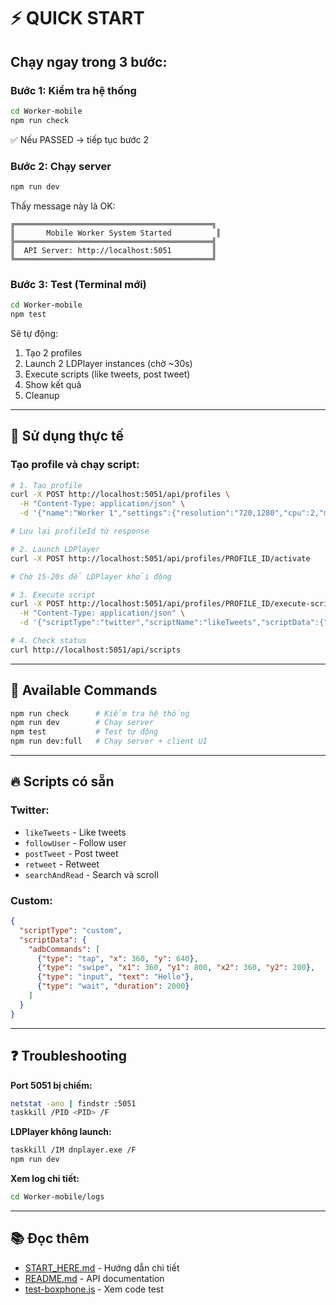 # ⚡ QUICK START

## Chạy ngay trong 3 bước:

### **Bước 1: Kiểm tra hệ thống**
```bash
cd Worker-mobile
npm run check
```

✅ Nếu PASSED → tiếp tục bước 2

### **Bước 2: Chạy server**
```bash
npm run dev
```

Thấy message này là OK:
```
╔════════════════════════════════════════════╗
║       Mobile Worker System Started          ║
╠════════════════════════════════════════════╣
║  API Server: http://localhost:5051         ║
╚════════════════════════════════════════════╝
```

### **Bước 3: Test (Terminal mới)**
```bash
cd Worker-mobile
npm test
```

Sẽ tự động:
1. Tạo 2 profiles
2. Launch 2 LDPlayer instances (chờ ~30s)
3. Execute scripts (like tweets, post tweet)
4. Show kết quả
5. Cleanup

---

## 🎯 Sử dụng thực tế

### Tạo profile và chạy script:

```bash
# 1. Tạo profile
curl -X POST http://localhost:5051/api/profiles \
  -H "Content-Type: application/json" \
  -d '{"name":"Worker 1","settings":{"resolution":"720,1280","cpu":2,"memory":2048}}'

# Lưu lại profileId từ response

# 2. Launch LDPlayer
curl -X POST http://localhost:5051/api/profiles/PROFILE_ID/activate

# Chờ 15-20s để LDPlayer khởi động

# 3. Execute script
curl -X POST http://localhost:5051/api/profiles/PROFILE_ID/execute-script \
  -H "Content-Type: application/json" \
  -d '{"scriptType":"twitter","scriptName":"likeTweets","scriptData":{"searchQuery":"crypto","count":3}}'

# 4. Check status
curl http://localhost:5051/api/scripts
```

---

## 📝 Available Commands

```bash
npm run check      # Kiểm tra hệ thống
npm run dev        # Chạy server
npm test           # Test tự động
npm run dev:full   # Chạy server + client UI
```

---

## 🔥 Scripts có sẵn

### Twitter:
- `likeTweets` - Like tweets
- `followUser` - Follow user
- `postTweet` - Post tweet
- `retweet` - Retweet
- `searchAndRead` - Search và scroll

### Custom:
```json
{
  "scriptType": "custom",
  "scriptData": {
    "adbCommands": [
      {"type": "tap", "x": 360, "y": 640},
      {"type": "swipe", "x1": 360, "y1": 800, "x2": 360, "y2": 200},
      {"type": "input", "text": "Hello"},
      {"type": "wait", "duration": 2000}
    ]
  }
}
```

---

## ❓ Troubleshooting

**Port 5051 bị chiếm:**
```bash
netstat -ano | findstr :5051
taskkill /PID <PID> /F
```

**LDPlayer không launch:**
```bash
taskkill /IM dnplayer.exe /F
npm run dev
```

**Xem log chi tiết:**
```bash
cd Worker-mobile/logs
```

---

## 📚 Đọc thêm

- [START_HERE.md](START_HERE.md) - Hướng dẫn chi tiết
- [README.md](README.md) - API documentation
- [test-boxphone.js](test-boxphone.js) - Xem code test
